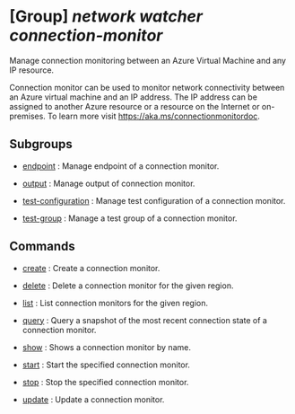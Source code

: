 # [Group] _network watcher connection-monitor_

Manage connection monitoring between an Azure Virtual Machine and any IP resource.

Connection monitor can be used to monitor network connectivity between an Azure virtual machine and an IP address. The IP address can be assigned to another Azure resource or a resource on the Internet or on-premises. To learn more visit https://aka.ms/connectionmonitordoc.

## Subgroups

- [endpoint](/Commands/network/watcher/connection-monitor/endpoint/readme.md)
: Manage endpoint of a connection monitor.

- [output](/Commands/network/watcher/connection-monitor/output/readme.md)
: Manage output of connection monitor.

- [test-configuration](/Commands/network/watcher/connection-monitor/test-configuration/readme.md)
: Manage test configuration of a connection monitor.

- [test-group](/Commands/network/watcher/connection-monitor/test-group/readme.md)
: Manage a test group of a connection monitor.

## Commands

- [create](/Commands/network/watcher/connection-monitor/_create.md)
: Create a connection monitor.

- [delete](/Commands/network/watcher/connection-monitor/_delete.md)
: Delete a connection monitor for the given region.

- [list](/Commands/network/watcher/connection-monitor/_list.md)
: List connection monitors for the given region.

- [query](/Commands/network/watcher/connection-monitor/_query.md)
: Query a snapshot of the most recent connection state of a connection monitor.

- [show](/Commands/network/watcher/connection-monitor/_show.md)
: Shows a connection monitor by name.

- [start](/Commands/network/watcher/connection-monitor/_start.md)
: Start the specified connection monitor.

- [stop](/Commands/network/watcher/connection-monitor/_stop.md)
: Stop the specified connection monitor.

- [update](/Commands/network/watcher/connection-monitor/_update.md)
: Update a connection monitor.

